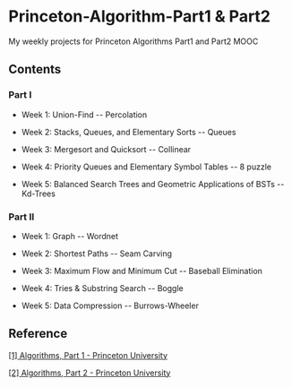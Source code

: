 # Princeton-Algorithm-Part1 & Part2
My weekly projects for Princeton Algorithms Part1 and Part2 MOOC

## Contents
### Part I

* Week 1: Union-Find -- Percolation

* Week 2: Stacks, Queues, and Elementary Sorts -- Queues

* Week 3: Mergesort and Quicksort -- Collinear

* Week 4: Priority Queues and Elementary Symbol Tables -- 8 puzzle

* Week 5: Balanced Search Trees and Geometric Applications of BSTs -- Kd-Trees

### Part II

* Week 1: Graph -- Wordnet

* Week 2: Shortest Paths -- Seam Carving

* Week 3: Maximum Flow and Minimum Cut -- Baseball Elimination

* Week 4: Tries & Substring Search -- Boggle

* Week 5: Data Compression -- Burrows-Wheeler

## Reference
[[1] Algorithms, Part 1 - Princeton University](https://www.coursera.org/learn/algorithms-part1/home/welcome)

[[2] Algorithms, Part 2 - Princeton University](https://www.coursera.org/learn/algorithms-part2/home/welcome)
